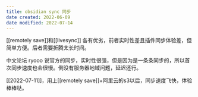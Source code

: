 ```yaml
---
title: obsidian sync 同步
date created: 2022-06-09
date modified: 2022-07-14
---
```


[[remotely save]]和[[livesync]] 各有优劣，前者实时性差且插件同步体验差，但简单方便。后者需要折腾太长时间。

中文论坛 ryooo 说官方的同步，实时性很强，但是因为是一条条同步的，所以首次同步速度也会很慢。倒没有服务器地域问题，延迟还行。

[[2022-07-11]]，用上[[remotely save]]+阿里云的s3以后，同步速度飞快，体验棒棒哒。
